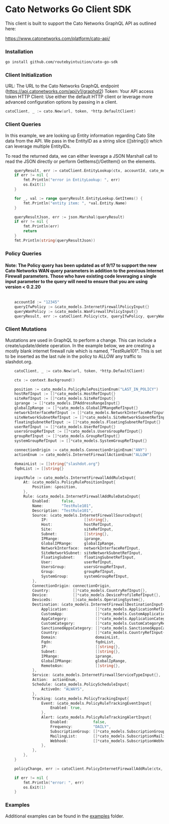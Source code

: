 # Cato Networks Go Client SDK

This client is built to support the Cato Networks GraphQL API as outlined here:

https://www.catonetworks.com/platform/cato-api/

### Installation

```bash
go install github.com/routebyintuition/cato-go-sdk
```

### Client Initialization
URL: The URL to the Cato Networks GraphQL endpoint (https://api.catonetworks.com/api/v1/graphql2)
Token: Your API access token
HTTP Client: Use either the default HTTP client or leverage more advanced configuration options by passing in a client.

```go
catoClient, _ := cato.New(url, token, *http.DefaultClient)
```

### Client Queries
In this example, we are looking up Entity information regarding Cato Site data from the API. We pass in the EntityID as a string slice ([]string{}) which can leverage multiple EntityIDs.

To read the returned data, we can either leverage a JSON Marshall call to read the JSON directly or perform GetItems()/GetItem() on the elements.

```go
	queryResult, err := catoClient.EntityLookup(ctx, accountId, cato_models.EntityType("site"), nil, nil, nil, nil, entityIds, nil, nil, nil)
	if err != nil {
		fmt.Println("error in EntityLookup: ", err)
		os.Exit(1)
	}

	for _, val := range queryResult.EntityLookup.GetItems() {
		fmt.Println("entity item: ", *val.Entity.Name)
	}

	queryResultJson, err := json.Marshal(queryResult)
	if err != nil {
		fmt.Println(err)
		return
	}
	fmt.Println(string(queryResultJson))

```

### Policy Queries
#### Note:  The Policy query has been updated as of 9/17 to support the new Cato Networks WAN query parameters in addition to the previous Internet Firewall parameters. Those who have existing code leveraging a single input parameter to the query will need to ensure that you are using version < 0.2.20

```go

    accountId := "12345"
    queryIfwPolicy := &cato_models.InternetFirewallPolicyInput{}
	queryWanPolicy := &cato_models.WanFirewallPolicyInput{}
	queryResult, err := catoClient.Policy(ctx, queryIfwPolicy, queryWanPolicy, accountId)

```

### Client Mutations
Mustations are used in GraphQL to perform a change. This can include a create/update/delete operation. In the example below, we are creating a mostly blank internet firewall rule which is named, "TestRule101". This is set to be inserted as the last rule in the policy to ALLOW any traffic to slashdot.org.

```go
	catoClient, _ := cato.New(url, token, *http.DefaultClient)

	ctx := context.Background()

	position := cato_models.PolicyRulePositionEnum("LAST_IN_POLICY")
	hostRefInput := []*cato_models.HostRefInput{}
	siteRefInput := []*cato_models.SiteRefInput{}
	iprange := []*cato_models.IPAddressRangeInput{}
	globalIpRange := []*cato_models.GlobalIPRangeRefInput{}
	networkInterfaceRefInput := []*cato_models.NetworkInterfaceRefInput{}
	siteNetworkSubnetRefInput := []*cato_models.SiteNetworkSubnetRefInput{}
	floatingSubnetRefInput := []*cato_models.FloatingSubnetRefInput{}
	userRefInput := []*cato_models.UserRefInput{}
	usersGroupRefInput := []*cato_models.UsersGroupRefInput{}
	groupRefInput := []*cato_models.GroupRefInput{}
	systemGroupRefInput := []*cato_models.SystemGroupRefInput{}

	connectionOrigin := cato_models.ConnectionOriginEnum("ANY")
	actionEnum := cato_models.InternetFirewallActionEnum("ALLOW")

	domainList := []string{"slashdot.org"}
	fqdnList := []string{}

	inputRule := cato_models.InternetFirewallAddRuleInput{
		At: &cato_models.PolicyRulePositionInput{
			Position: &position,
		},
		Rule: &cato_models.InternetFirewallAddRuleDataInput{
			Enabled:     false,
			Name:        "TestRule101",
			Description: "TestRule101",
			Source: &cato_models.InternetFirewallSourceInput{
				IP:                []string{},
				Host:              hostRefInput,
				Site:              siteRefInput,
				Subnet:            []string{},
				IPRange:           iprange,
				GlobalIPRange:     globalIpRange,
				NetworkInterface:  networkInterfaceRefInput,
				SiteNetworkSubnet: siteNetworkSubnetRefInput,
				FloatingSubnet:    floatingSubnetRefInput,
				User:              userRefInput,
				UsersGroup:        usersGroupRefInput,
				Group:             groupRefInput,
				SystemGroup:       systemGroupRefInput,
			},
			ConnectionOrigin: connectionOrigin,
			Country:          []*cato_models.CountryRefInput{},
			Device:           []*cato_models.DeviceProfileRefInput{},
			DeviceOs:         []cato_models.OperatingSystem{},
			Destination: &cato_models.InternetFirewallDestinationInput{
				Application:            []*cato_models.ApplicationRefInput{},
				CustomApp:              []*cato_models.CustomApplicationRefInput{},
				AppCategory:            []*cato_models.ApplicationCategoryRefInput{},
				CustomCategory:         []*cato_models.CustomCategoryRefInput{},
				SanctionedAppsCategory: []*cato_models.SanctionedAppsCategoryRefInput{},
				Country:                []*cato_models.CountryRefInput{},
				Domain:                 domainList,
				Fqdn:                   fqdnList,
				IP:                     []string{},
				Subnet:                 []string{},
				IPRange:                iprange,
				GlobalIPRange:          globalIpRange,
				RemoteAsn:              []string{},
			},
			Service: &cato_models.InternetFirewallServiceTypeInput{},
			Action:  actionEnum,
			Schedule: &cato_models.PolicyScheduleInput{
				ActiveOn: "ALWAYS",
			},
			Tracking: &cato_models.PolicyTrackingInput{
				Event: &cato_models.PolicyRuleTrackingEventInput{
					Enabled: true,
				},
				Alert: &cato_models.PolicyRuleTrackingAlertInput{
					Enabled:           false,
					Frequency:         "DAILY",
					SubscriptionGroup: []*cato_models.SubscriptionGroupRefInput{},
					MailingList:       []*cato_models.SubscriptionMailingListRefInput{},
					Webhook:           []*cato_models.SubscriptionWebhookRefInput{},
				},
			},
		},
	}

	policyChange, err := catoClient.PolicyInternetFirewallAddRule(ctx, inputRule, accountId)

	if err != nil {
		fmt.Println("error: ", err)
		os.Exit(1)
	}
```

### Examples

Additional examples can be found in the [examples](examples/) folder.